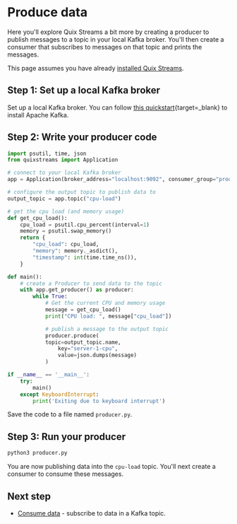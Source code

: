 # Produce data

Here you'll explore Quix Streams a bit more by creating a producer to publish messages to a topic in your local Kafka broker. You'll then create a consumer that subscribes to messages on that topic and prints the messages.

This page assumes you have already [installed Quix Streams](./install.md).

## Step 1: Set up a local Kafka broker

Set up a local Kafka broker. You can follow [this quickstart](https://kafka.apache.org/quickstart){target=_blank} to install Apache Kafka.

## Step 2: Write your producer code

``` python
import psutil, time, json
from quixstreams import Application

# connect to your local Kafka broker
app = Application(broker_address="localhost:9092", consumer_group="producer-v1")

# configure the output topic to publish data to
output_topic = app.topic("cpu-load")

# get the cpu load (and memory usage)
def get_cpu_load():
    cpu_load = psutil.cpu_percent(interval=1)
    memory = psutil.swap_memory()
    return {
        "cpu_load": cpu_load,
        "memory": memory._asdict(),
        "timestamp": int(time.time_ns()),
    }

def main():
    # create a Producer to send data to the topic
    with app.get_producer() as producer:
        while True:                
            # Get the current CPU and memory usage
            message = get_cpu_load()
            print("CPU load: ", message["cpu_load"])

            # publish a message to the output topic
            producer.produce(
            topic=output_topic.name,
                key="server-1-cpu",
                value=json.dumps(message)
            )

if __name__ == '__main__':
    try:
        main()
    except KeyboardInterrupt:
        print('Exiting due to keyboard interrupt')
```

Save the code to a file named `producer.py`.

## Step 3: Run your producer

``` python
python3 producer.py
```

You are now publishing data into the `cpu-load` topic. You'll next create a consumer to consume these messages.

## Next step

* [Consume data](./consume.md) - subscribe to data in a Kafka topic.

